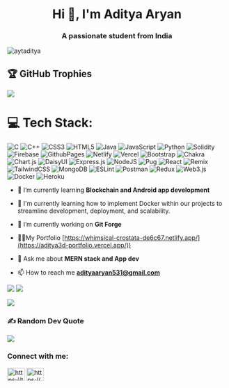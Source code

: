 <h1 align="center">Hi 👋, I'm Aditya Aryan</h1>
<h3 align="center">A passionate student from India</h3>

<p align="left"> <img src="https://komarev.com/ghpvc/?username=aytaditya&label=Profile%20views&color=0e75b6&style=flat" alt="aytaditya" /> </p>

## 🏆 GitHub Trophies
![](https://github-profile-trophy.vercel.app/?username=Aytaditya&theme=darkhub&no-frame=false&no-bg=false&margin-w=4)

# 💻 Tech Stack:
![C](https://img.shields.io/badge/c-%2300599C.svg?style=for-the-badge&logo=c&logoColor=white) ![C++](https://img.shields.io/badge/c++-%2300599C.svg?style=for-the-badge&logo=c%2B%2B&logoColor=white) ![CSS3](https://img.shields.io/badge/css3-%231572B6.svg?style=for-the-badge&logo=css3&logoColor=white) ![HTML5](https://img.shields.io/badge/html5-%23E34F26.svg?style=for-the-badge&logo=html5&logoColor=white)  ![Java](https://img.shields.io/badge/java-%23ED8B00.svg?style=for-the-badge&logo=openjdk&logoColor=white) ![JavaScript](https://img.shields.io/badge/javascript-%23323330.svg?style=for-the-badge&logo=javascript&logoColor=%23F7DF1E) ![Python](https://img.shields.io/badge/python-3670A0?style=for-the-badge&logo=python&logoColor=ffdd54) ![Solidity](https://img.shields.io/badge/Solidity-%23363636.svg?style=for-the-badge&logo=solidity&logoColor=white)  ![Firebase](https://img.shields.io/badge/firebase-%23039BE5.svg?style=for-the-badge&logo=firebase) ![GithubPages](https://img.shields.io/badge/github%20pages-121013?style=for-the-badge&logo=github&logoColor=white) ![Netlify](https://img.shields.io/badge/netlify-%23000000.svg?style=for-the-badge&logo=netlify&logoColor=#00C7B7) ![Vercel](https://img.shields.io/badge/vercel-%23000000.svg?style=for-the-badge&logo=vercel&logoColor=white) ![Bootstrap](https://img.shields.io/badge/bootstrap-%238511FA.svg?style=for-the-badge&logo=bootstrap&logoColor=white) ![Chakra](https://img.shields.io/badge/chakra-%234ED1C5.svg?style=for-the-badge&logo=chakraui&logoColor=white) ![Chart.js](https://img.shields.io/badge/chart.js-F5788D.svg?style=for-the-badge&logo=chart.js&logoColor=white) ![DaisyUI](https://img.shields.io/badge/daisyui-5A0EF8?style=for-the-badge&logo=daisyui&logoColor=white) ![Express.js](https://img.shields.io/badge/express.js-%23404d59.svg?style=for-the-badge&logo=express&logoColor=%2361DAFB)  ![NodeJS](https://img.shields.io/badge/node.js-6DA55F?style=for-the-badge&logo=node.js&logoColor=white) ![Pug](https://img.shields.io/badge/Pug-FFF?style=for-the-badge&logo=pug&logoColor=A86454) ![React](https://img.shields.io/badge/react-%2320232a.svg?style=for-the-badge&logo=react&logoColor=%2361DAFB) ![Remix](https://img.shields.io/badge/remix-%23000.svg?style=for-the-badge&logo=remix&logoColor=white)  ![TailwindCSS](https://img.shields.io/badge/tailwindcss-%2338B2AC.svg?style=for-the-badge&logo=tailwind-css&logoColor=white)  ![MongoDB](https://img.shields.io/badge/MongoDB-%234ea94b.svg?style=for-the-badge&logo=mongodb&logoColor=white)  ![ESLint](https://img.shields.io/badge/ESLint-4B3263?style=for-the-badge&logo=eslint&logoColor=white) ![Postman](https://img.shields.io/badge/Postman-FF6C37?style=for-the-badge&logo=postman&logoColor=white) ![Redux](https://img.shields.io/badge/redux-%23593d88.svg?style=for-the-badge&logo=redux&logoColor=white) ![Web3.js](https://img.shields.io/badge/web3.js-F16822?style=for-the-badge&logo=web3.js&logoColor=white) ![Docker](https://img.shields.io/badge/docker-%230db7ed.svg?style=for-the-badge&logo=docker&logoColor=white) ![Heroku](https://img.shields.io/badge/heroku-%23430098.svg?style=for-the-badge&logo=heroku&logoColor=white)


- 🌱 I’m currently learning **Blockchain and Android app development**

 - 📖 I'm currently learning how to implement Docker within our projects to streamline development, deployment, and scalability.

- 🔭 I’m currently working on **Git Forge**

- 👨‍💻My Portfolio [https://whimsical-crostata-de6c67.netlify.app/](https://aditya3d-portfolio.vercel.app/))

- 💬 Ask me about **MERN stack and App dev**

- 📫 How to reach me **adityaaryan531@gmail.com**

![](https://github-readme-stats.vercel.app/api/top-langs/?username=Aytaditya&theme=radical&hide_border=false&include_all_commits=false&count_private=true&layout=compact)
![](https://github-readme-stats.vercel.app/api?username=Aytaditya&theme=radical&hide_border=false&include_all_commits=false&count_private=true)<br/>

![](https://github-readme-streak-stats.herokuapp.com/?user=Aytaditya&theme=radical&hide_border=false)


### ✍️ Random Dev Quote
![](https://quotes-github-readme.vercel.app/api?type=horizontal&theme=radical)


<h3 align="left">Connect with me:</h3>
<p align="left">
<a href="https://twitter.com/aytaditya" target="blank"><img align="center" src="https://raw.githubusercontent.com/rahuldkjain/github-profile-readme-generator/master/src/images/icons/Social/twitter.svg" alt="https://twitter.com/aytaditya" height="30" width="40" /></a>
<a href="https://www.linkedin.com/in/aditya-aryan-3aa235249/" target="blank"><img align="center" src="https://raw.githubusercontent.com/rahuldkjain/github-profile-readme-generator/master/src/images/icons/Social/linked-in-alt.svg" alt="https://www.linkedin.com/in/aditya-aryan-3aa235249/" height="30" width="40" /></a>
</p>














